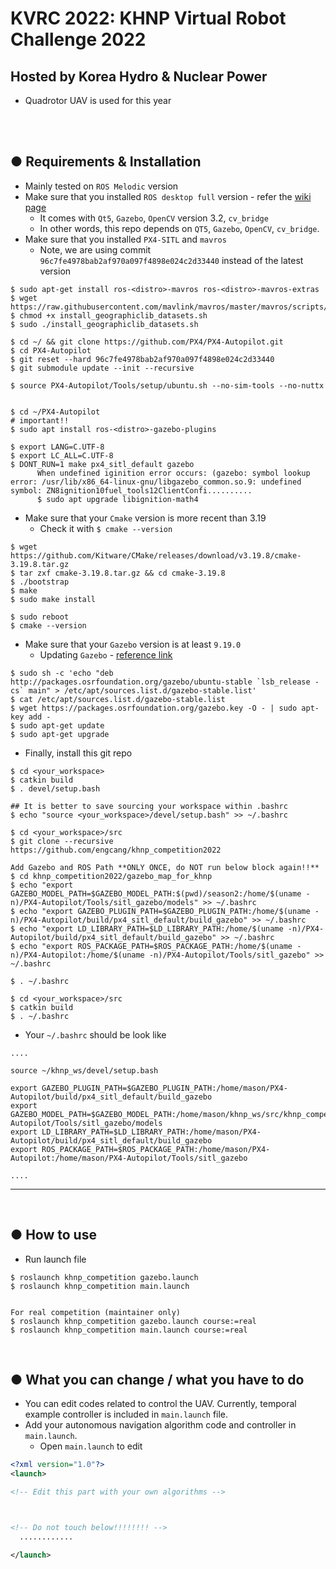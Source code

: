 # KVRC 2022: KHNP Virtual Robot Challenge 2022
## Hosted by Korea Hydro & Nuclear Power
+ Quadrotor UAV is used for this year

<br>


<!-- ## Homepage - [click] -->
<!-- ## Promotion Video [click] -->
<!-- ## NEWS article [click] -->


<!-- <br> -->

<!-- <p align="left"> -->
<!-- <img src="poster.jpg" width="400"/> -->
<!-- </p> -->


<br>


## ● Requirements & Installation
+ Mainly tested on `ROS Melodic` version
+ Make sure that you installed `ROS desktop full` version - refer the [wiki page](https://wiki.ros.org/ROS/Installation)
  + It comes with `Qt5`, `Gazebo`, `OpenCV` version 3.2, `cv_bridge`
  + In other words, this repo depends on `QT5`, `Gazebo`, `OpenCV`, `cv_bridge`.
+ Make sure that you installed `PX4-SITL` and `mavros`
  + Note, we are using commit `96c7fe4978bab2af970a097f4898e024c2d33440` instead of the latest version
~~~shell
$ sudo apt-get install ros-<distro>-mavros ros-<distro>-mavros-extras
$ wget https://raw.githubusercontent.com/mavlink/mavros/master/mavros/scripts/install_geographiclib_datasets.sh
$ chmod +x install_geographiclib_datasets.sh
$ sudo ./install_geographiclib_datasets.sh

$ cd ~/ && git clone https://github.com/PX4/PX4-Autopilot.git
$ cd PX4-Autopilot
$ git reset --hard 96c7fe4978bab2af970a097f4898e024c2d33440
$ git submodule update --init --recursive

$ source PX4-Autopilot/Tools/setup/ubuntu.sh --no-sim-tools --no-nuttx


$ cd ~/PX4-Autopilot
# important!!
$ sudo apt install ros-<distro>-gazebo-plugins

$ export LANG=C.UTF-8
$ export LC_ALL=C.UTF-8
$ DONT_RUN=1 make px4_sitl_default gazebo
      When undefined iginition error occurs: (gazebo: symbol lookup error: /usr/lib/x86_64-linux-gnu/libgazebo_common.so.9: undefined symbol: ZN8ignition10fuel_tools12ClientConfi..........
      $ sudo apt upgrade libignition-math4
~~~
+ Make sure that your `Cmake` version is more recent than 3.19
  + Check it with `$ cmake --version`
~~~shell
$ wget https://github.com/Kitware/CMake/releases/download/v3.19.8/cmake-3.19.8.tar.gz
$ tar zxf cmake-3.19.8.tar.gz && cd cmake-3.19.8
$ ./bootstrap
$ make
$ sudo make install

$ sudo reboot
$ cmake --version 
~~~
+ Make sure that your `Gazebo` version is at least `9.19.0`
  + Updating `Gazebo` - [reference link](http://gazebosim.org/tutorials?tut=install_ubuntu&cat=install#Alternativeinstallation:step-by-step)
~~~shell
$ sudo sh -c 'echo "deb http://packages.osrfoundation.org/gazebo/ubuntu-stable `lsb_release -cs` main" > /etc/apt/sources.list.d/gazebo-stable.list'
$ cat /etc/apt/sources.list.d/gazebo-stable.list
$ wget https://packages.osrfoundation.org/gazebo.key -O - | sudo apt-key add -
$ sudo apt-get update
$ sudo apt-get upgrade
~~~

+ Finally, install this git repo
```shell
$ cd <your_workspace>
$ catkin build
$ . devel/setup.bash

## It is better to save sourcing your workspace within .bashrc
$ echo "source <your_workspace>/devel/setup.bash" >> ~/.bashrc

$ cd <your_workspace>/src
$ git clone --recursive https://github.com/engcang/khnp_competition2022

Add Gazebo and ROS Path **ONLY ONCE, do NOT run below block again!!**
$ cd khnp_competition2022/gazebo_map_for_khnp
$ echo "export GAZEBO_MODEL_PATH=$GAZEBO_MODEL_PATH:$(pwd)/season2:/home/$(uname -n)/PX4-Autopilot/Tools/sitl_gazebo/models" >> ~/.bashrc
$ echo "export GAZEBO_PLUGIN_PATH=$GAZEBO_PLUGIN_PATH:/home/$(uname -n)/PX4-Autopilot/build/px4_sitl_default/build_gazebo" >> ~/.bashrc
$ echo "export LD_LIBRARY_PATH=$LD_LIBRARY_PATH:/home/$(uname -n)/PX4-Autopilot/build/px4_sitl_default/build_gazebo" >> ~/.bashrc
$ echo "export ROS_PACKAGE_PATH=$ROS_PACKAGE_PATH:/home/$(uname -n)/PX4-Autopilot:/home/$(uname -n)/PX4-Autopilot/Tools/sitl_gazebo" >> ~/.bashrc

$ . ~/.bashrc

$ cd <your_workspace>/src
$ catkin build
$ . ~/.bashrc
```

+ Your `~/.bashrc` should be look like
```shell
....

source ~/khnp_ws/devel/setup.bash

export GAZEBO_PLUGIN_PATH=$GAZEBO_PLUGIN_PATH:/home/mason/PX4-Autopilot/build/px4_sitl_default/build_gazebo
export GAZEBO_MODEL_PATH=$GAZEBO_MODEL_PATH:/home/mason/khnp_ws/src/khnp_competition2022/gazebo_map_for_khnp/season2:/home/mason/PX4-Autopilot/Tools/sitl_gazebo/models
export LD_LIBRARY_PATH=$LD_LIBRARY_PATH:/home/mason/PX4-Autopilot/build/px4_sitl_default/build_gazebo
export ROS_PACKAGE_PATH=$ROS_PACKAGE_PATH:/home/mason/PX4-Autopilot:/home/mason/PX4-Autopilot/Tools/sitl_gazebo

....
```
---

<br>

## ● How to use
+ Run launch file
~~~shell
$ roslaunch khnp_competition gazebo.launch
$ roslaunch khnp_competition main.launch


For real competition (maintainer only)
$ roslaunch khnp_competition gazebo.launch course:=real
$ roslaunch khnp_competition main.launch course:=real
~~~

<br>


## ● What you can change / what you have to do 
+ You can edit codes related to control the UAV. Currently, temporal example controller is included in `main.launch` file.
+ Add your autonomous navigation algorithm code and controller in `main.launch`.
  + Open `main.launch` to edit
```xml
<?xml version="1.0"?>
<launch>

<!-- Edit this part with your own algorithms -->



<!-- Do not touch below!!!!!!!! -->
  ............

</launch>
```
